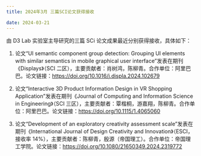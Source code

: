 ```yaml
---
title: 2024年3月 三篇SCI论文获得接收

date: 2024-03-21
---
```


<!--more-->

由 D3 Lab 实验室主导研究的三篇 SCi 论文成果最近分别获得接收，具体如下：

1. 论文“UI semantic component group detection: Grouping UI elements with similar semantics in mobile graphical user interface”发表在期刊《Displays》（SCI 二区），主要贡献者：肖树鸿，陈柳青。合作单位：阿里巴巴。论文链接：<https://doi.org/10.1016/j.displa.2024.102679>

2. 论文“Interactive 3D Product Information Design in VR Shopping Application”发表在期刊《Journal of Computing and Information Science in Engineering》（SCI 三区），主要贡献者：覃楷桐，游嘉翔，陈柳青。合作单位：阿里巴巴。论文链接：<https://doi.org/10.1115/1.4065060>

3. 论文“Development of an exploratory creativity assessment scale”发表在期刊《International Journal of Design Creativity and Innovation》（ESCI，接收率 14%），主要贡献者：陈柳青，殷源（帝国理工）。合作单位：帝国理工学院。论文链接：<https://doi.org/10.1080/21650349.2024.2319772>
